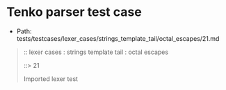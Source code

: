 # Tenko parser test case

- Path: tests/testcases/lexer_cases/strings_template_tail/octal_escapes/21.md

> :: lexer cases : strings template tail : octal escapes
>
> ::> 21
>
> Imported lexer test
>
> <template tail> octal escape unclosed string

## FAIL

## Input

`````js
`${"-->"}\5
`````

## Output

_Note: the whole output block is auto-generated. Manual changes will be overwritten!_

Below follow outputs in four parsing modes: sloppy mode, strict mode script goal, module goal, web compat mode (always sloppy).

Note that the output parts are auto-generated by the test runner to reflect actual result.

### Sloppy mode

Parsed with script goal and as if the code did not start with strict mode header.

`````
throws: Lexer error!
    Unclosed template literal

`${"-->"}\5
        ^^^------- error
`````

### Strict mode

Parsed with script goal but as if it was starting with `"use strict"` at the top.

_Output same as sloppy mode._

### Module goal

Parsed with the module goal.

_Output same as sloppy mode._

### Web compat mode

Parsed in sloppy script mode but with the web compat flag enabled.

_Output same as sloppy mode._
